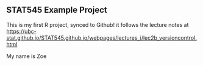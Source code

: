 ## STAT545 Example Project 

This is my first R project, synced to Github! it follows the lecture notes at <https://ubc-stat.github.io/STAT545.github.io/webpages/lectures_i/lec2b_versioncontrol.html>

My name is Zoe


